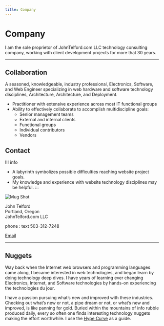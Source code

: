 ```yaml
---
title: Company
---
```



# Company

I am the sole proprietor of JohnTelford.com LLC technology consulting company, working with client  development projects for more that 30 years.

---

## Collaboration

A seasoned, knowledgeable, industry professional, Electronics, Software, and Web Engineer specializing in web hardware and software technology disciplines, Architecture, Architecture, and Deployment.

- Practitioner with extensive experience across most IT functional groups
- Ability to effectively collaborate to accomplish multidiscipline goals:
  - Senior management teams
  - External and internal clients
  - Functional groups
  - Individual contributors
  - Vendors

## Contact

!!! info
  - A labyrinth symbolizes possible difficulties reaching website project goals. 
  - My knowledge and experience with website technology disciplines may be helpful.
:::

![Mug Shot](/img/mugShot.png)

John Telford  
Portland, Oregon  
JohnTelford.com LLC

phone : text 503-312-7248
<p><a href="mailto:john.telford@proton.me">Email</a></p>

---

## Nuggets
Way back when the Internet web browsers and programming languages came along, I became interested in web technologies, and began learn by doing technology deep dives. I have years of learning ever changing Electronics, Internet, and Software technologies by hands-on experiencing the technologies du jour.

I have a passion pursuing what’s new and improved with these industries. Checking out what’s new or not, a pipe dream or not, or what’s new and improved, is like panning for gold. Buried within the mountains of info rubble produced daily, every so often one finds interesting technology nuggets making the effort worthwhile. I use the [Hype Curve](http://techtalkjohn.com/hypecurve) as a guide.
